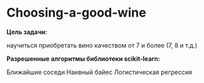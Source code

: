 # Choosing-a-good-wine
**Цель задачи:**

научиться приобретать вино качеством от 7 и более (7, 8 и т.д.)

__Разрешенные алгоритмы библиотеки scikit-learn:__

Ближайшие соседи
Наивный байес
Логистическая регрессия

